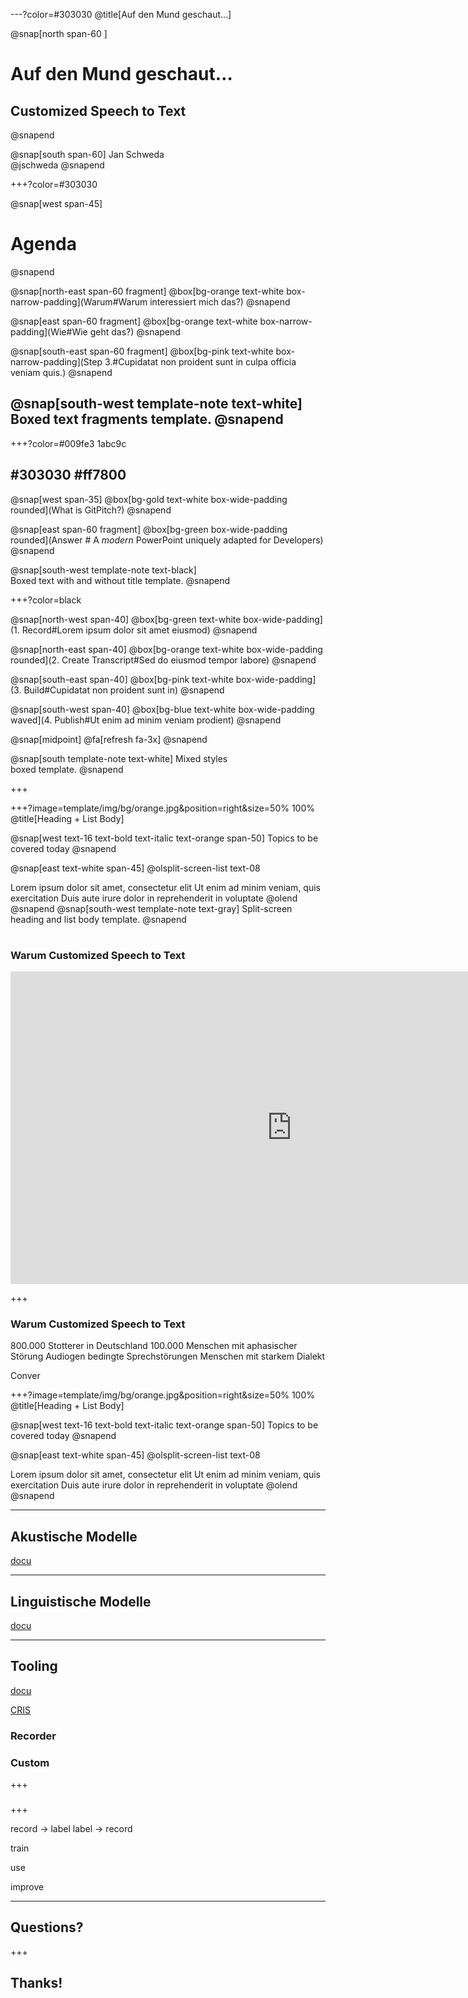 ---?color=#303030
@title[Auf den Mund geschaut…]

@snap[north span-60 ]
# Auf den Mund geschaut…
## Customized Speech to Text
@snapend

@snap[south span-60]
Jan Schweda
<br>
@jschweda
@snapend


+++?color=#303030

@snap[west span-45]
# Agenda
@snapend

@snap[north-east span-60 fragment]
@box[bg-orange text-white box-narrow-padding](Warum#Warum interessiert mich das?)
@snapend

@snap[east span-60 fragment]
@box[bg-orange text-white box-narrow-padding](Wie#Wie geht das?)
@snapend

@snap[south-east span-60 fragment]
@box[bg-pink text-white box-narrow-padding](Step 3.#Cupidatat non proident sunt in culpa officia veniam quis.)
@snapend

@snap[south-west template-note text-white]
Boxed text fragments template.
@snapend
---

+++?color=#009fe3
1abc9c 

#303030
#ff7800
---

@snap[west span-35]
@box[bg-gold text-white box-wide-padding rounded](What is GitPitch?)
@snapend

@snap[east span-60 fragment]
@box[bg-green box-wide-padding rounded](Answer # A *modern* PowerPoint uniquely adapted for Developers)
@snapend

@snap[south-west template-note text-black]
<br>Boxed text with and without title template.
@snapend

+++?color=black

@snap[north-west span-40]
@box[bg-green text-white box-wide-padding](1. Record#Lorem ipsum dolor sit amet eiusmod)
@snapend

@snap[north-east span-40]
@box[bg-orange text-white box-wide-padding rounded](2. Create Transcript#Sed do eiusmod tempor labore)
@snapend

@snap[south-east span-40]
@box[bg-pink text-white box-wide-padding](3. Build#Cupidatat non proident sunt in)
@snapend

@snap[south-west span-40]
@box[bg-blue text-white box-wide-padding waved](4. Publish#Ut enim ad minim veniam prodient)
@snapend

@snap[midpoint]
@fa[refresh fa-3x]
@snapend

@snap[south template-note text-white]
Mixed styles<br>boxed template.
@snapend

+++



+++?image=template/img/bg/orange.jpg&position=right&size=50% 100% @title[Heading + List Body]

@snap[west text-16 text-bold text-italic text-orange span-50] Topics to be covered today @snapend

@snap[east text-white span-45] @olsplit-screen-list text-08

Lorem ipsum dolor sit amet, consectetur elit
Ut enim ad minim veniam, quis exercitation
Duis aute irure dolor in reprehenderit in voluptate @olend @snapend
@snap[south-west template-note text-gray] Split-screen heading and list body template. @snapend


# 
### 




### Warum Customized Speech to Text

<iframe width="900" height="500" src="https://www.youtube.com/embed/IKZToY-V16w" frameborder="0" allow="accelerometer; autoplay; encrypted-media; gyroscope; picture-in-picture" allowfullscreen></iframe>

+++
### Warum Customized Speech to Text
800.000 Stotterer in Deutschland
100.000 Menschen mit aphasischer Störung
Audiogen bedingte Sprechstörungen
Menschen mit starkem Dialekt

Conver



+++?image=template/img/bg/orange.jpg&position=right&size=50% 100% @title[Heading + List Body]

@snap[west text-16 text-bold text-italic text-orange span-50] Topics to be covered today @snapend

@snap[east text-white span-45] @olsplit-screen-list text-08

Lorem ipsum dolor sit amet, consectetur elit
Ut enim ad minim veniam, quis exercitation
Duis aute irure dolor in reprehenderit in voluptate @olend @snapend

---

## Akustische Modelle
[docu](https://docs.microsoft.com/en-us/azure/cognitive-services/speech-service/how-to-customize-acoustic-models)

---

## Linguistische Modelle

[docu](https://docs.microsoft.com/en-us/azure/cognitive-services/speech-service/how-to-customize-language-model)

---

## Tooling

[docu](https://docs.microsoft.com/en-us/azure/cognitive-services/speech-service/prepare-transcription#other-languages)

[CRIS](cris.ai)

### Recorder
### Custom
+++ 

### 
+++

record -> label
label -> record

train

use

improve

---

## Questions?
+++

## Thanks!
